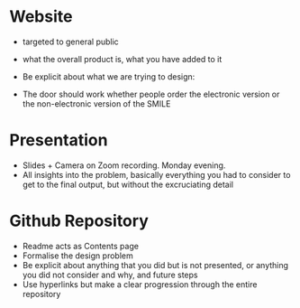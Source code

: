 # Website
- targeted to general public
- what the overall product is, what you have added to it

- Be explicit about what we are trying to design:
- The door should work whether people order the electronic version or the non-electronic version of the SMILE

# Presentation
- Slides + Camera on Zoom recording. Monday evening. 
- All insights into the problem, basically everything you had to consider to get to the final output, but without the excruciating detail

# Github Repository
- Readme acts as Contents page
- Formalise the design problem
- Be explicit about anything that you did but is not presented, or anything you did not consider and why, and future steps
- Use hyperlinks but make a clear progression through the entire repository
